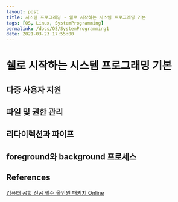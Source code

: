 ```yaml
---
layout: post
title: 시스템 프로그래밍 - 쉘로 시작하는 시스템 프로그래밍 기본
tags: [OS, Linux, SystemProgramming]
permalink: /docs/OS/SystemProgramming1
date: 2021-03-23 17:55:00
---
```

# 쉘로 시작하는 시스템 프로그래밍 기본

## 다중 사용자 지원

## 파일 및 권한 관리

## 리다이렉션과 파이프

## foreground와 background 프로세스

## References

[컴퓨터 공학 전공 필수 올인원 패키지 Online](https://www.fastcampus.co.kr/dev_online_cs)
